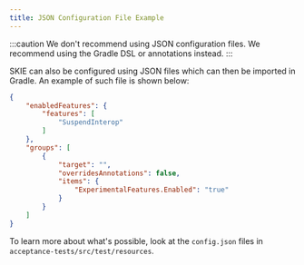 ```yaml
---
title: JSON Configuration File Example
---
```


:::caution
We don't recommend using JSON configuration files. We recommend using the Gradle DSL or annotations instead.
:::

SKIE can also be configured using JSON files which can then be imported in Gradle. An example of such file is shown below:

```json title=skie.json
{
    "enabledFeatures": {
        "features": [
            "SuspendInterop"
        ]
    },
    "groups": [
        {
            "target": "",
            "overridesAnnotations": false,
            "items": {
                "ExperimentalFeatures.Enabled": "true"
            }
        }
    ]
}
```

To learn more about what's possible, look at the `config.json` files in `acceptance-tests/src/test/resources`.
